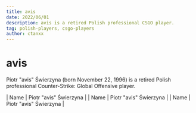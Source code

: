 ```yaml
---
title: avis
date: 2022/06/01
description: avis is a retired Polish professional CSGO player.
tag: polish-players, csgo-players
author: ctanxx
---
```


# avis

Piotr "avis" Świerzyna (born November 22, 1996) is a retired Polish professional Counter-Strike: Global Offensive player.

| Name | Piotr "avis" Świerzyna |
| Name | Piotr "avis" Świerzyna |
| Name | Piotr "avis" Świerzyna |